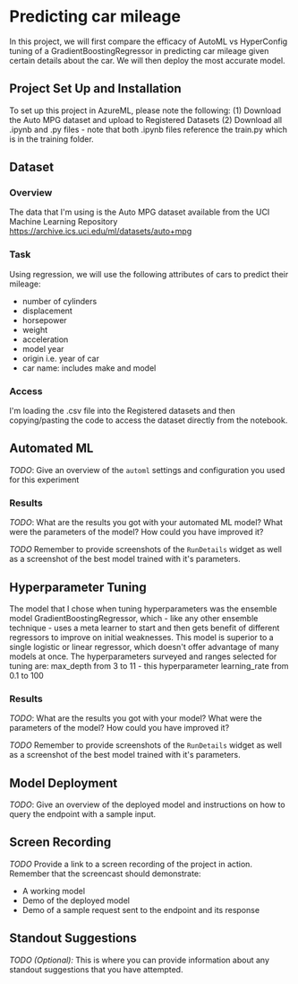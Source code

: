 
# Predicting car mileage
In this project, we will first compare the efficacy of AutoML vs HyperConfig tuning of a GradientBoostingRegressor in predicting car mileage given certain details 
about the car. We will then deploy the most accurate model.

## Project Set Up and Installation
To set up this project in AzureML, please note the following:
(1) Download the Auto MPG dataset and upload to Registered Datasets
(2) Download all .ipynb and .py files - note that both .ipynb files reference the train.py which is in the training folder.

## Dataset

### Overview
The data that I'm using is the Auto MPG dataset available from the UCI Machine Learning Repository https://archive.ics.uci.edu/ml/datasets/auto+mpg

### Task
Using regression, we will use the following attributes of cars to predict their mileage:
- number of cylinders
- displacement
- horsepower
- weight
- acceleration
- model year
- origin i.e. year of car
- car name: includes make and model

### Access
I'm loading the .csv file into the Registered datasets and then copying/pasting the code to access the dataset directly from the notebook.

## Automated ML
*TODO*: Give an overview of the `automl` settings and configuration you used for this experiment


### Results
*TODO*: What are the results you got with your automated ML model? What were the parameters of the model? How could you have improved it?

*TODO* Remember to provide screenshots of the `RunDetails` widget as well as a screenshot of the best model trained with it's parameters.

## Hyperparameter Tuning
The model that I chose when tuning hyperparameters was the ensemble model GradientBoostingRegressor, which - like any other ensemble technique - uses a meta learner 
to start and then gets benefit of different regressors to improve on initial weaknesses. This model is superior to a single logistic or linear regressor, which 
doesn't offer advantage of many models at once.
The hyperparameters surveyed and ranges selected for tuning are:
max_depth from 3 to 11 - this hyperparameter 
learning_rate from 0.1 to 100

### Results
*TODO*: What are the results you got with your model? What were the parameters of the model? How could you have improved it?

*TODO* Remember to provide screenshots of the `RunDetails` widget as well as a screenshot of the best model trained with it's parameters.

## Model Deployment
*TODO*: Give an overview of the deployed model and instructions on how to query the endpoint with a sample input.

## Screen Recording
*TODO* Provide a link to a screen recording of the project in action. Remember that the screencast should demonstrate:
- A working model
- Demo of the deployed  model
- Demo of a sample request sent to the endpoint and its response

## Standout Suggestions
*TODO (Optional):* This is where you can provide information about any standout suggestions that you have attempted.
